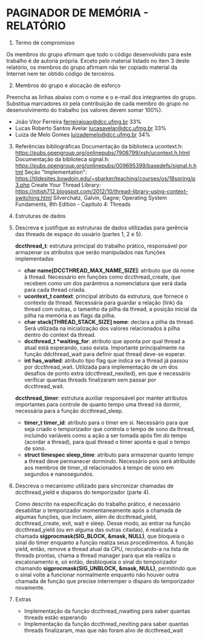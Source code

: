 # PAGINADOR DE MEMÓRIA - RELATÓRIO

1. Termo de compromisso

Os membros do grupo afirmam que todo o código desenvolvido para este
trabalho é de autoria própria.  Exceto pelo material listado no item
3 deste relatório, os membros do grupo afirmam não ter copiado
material da Internet nem ter obtido código de terceiros.

2. Membros do grupo e alocação de esforço

Preencha as linhas abaixo com o nome e o e-mail dos integrantes do
grupo.  Substitua marcadores `XX` pela contribuição de cada membro
do grupo no desenvolvimento do trabalho (os valores devem somar
100%).

  * João Vitor Ferreira ferreirajoao@dcc.ufmg.br 33%
  * Lucas Roberto Santos Avelar lucasavelar@dcc.ufmg.br 33%
  * Luiza de Melo Gomes luizademelo@dcc.ufmg.br 34%

3. Referências bibliográficas
  Documentação da biblioteca ucontext.h: https://pubs.opengroup.org/onlinepubs/7908799/xsh/ucontext.h.html
  Documentação da biblioteca signal.h: https://pubs.opengroup.org/onlinepubs/009695399/basedefs/signal.h.html
  Seção "Implementation": https://tildesites.bowdoin.edu/~sbarker/teaching/courses/os/18spring/p3.php
  Create Your Thread Library: https://nitish712.blogspot.com/2012/10/thread-library-using-context-switching.html
  Silverchatz, Galvin, Gagne; Operating System Fundaments, 8th Edition - Capítulo 4: Threads

4. Estruturas de dados

  1. Descreva e justifique as estruturas de dados utilizadas para
     gerência das threads de espaço do usuário (partes 1, 2 e 5).
      
      **dccthread_t**: estrutura principal do trabalho prático, responsável por
      armazenar os atributos que serão manipulados nas funções implementadas
        - __char name[DCCTHREAD_MAX_NAME_SIZE]__: atributo que dá nome à thread.
          Necessário em funções como dccthread_create, que recebem como um dos
          parâmtros a nomenclatura que será dada para cada thread criada.
        - __ucontext_t context__: principal atributo da estrutura, que fornece o
          contexto da thread. Necessária para guardar a relação (link) da thread
          com outras, o tamanho da pilha da thread, a posição inicial da pilha
          na memória e as flags da pilha.
        - __char stack[THREAD_STACK_SIZE] nome__: declara a pilha da thread.
          Será utilizada na inicialização dos valores relacionados à pilha
          dentro do context da thread.
        - __dccthread_t *waiting_for__: atributo que aponta por qual thread a
          atual está esperando, caso exista. Importante principalmente na função
          ddcthread_wait para definir qual thread deve-se esperar.
        - __int has_waited__: atributo tipo flag que indica se a thread já
          passou por dccthread_wait. Utilizada para implementação de um dos
          desafios de ponto extra (dccthread_nexited), em que é necessário
          verificar quantas threads finalizaram sem passar por dccthread_wait.

      **dccthread_timer**: estrutura auxiliar responsável por manter atributos
      importantes para controle de quanto tempo uma thread irá dormir,
      necessária para a função dccthread_sleep.
        - __timer_t timer_id__: atributo para o timer em si. Necessário para que 
          seja criado o temporizador que controla o tempo de sono da thread, incluindo
          variáveis como a ação a ser tomada após fim do tempo (acordar a thread), para
          qual thread o timer aponta e qual o tempo de sono.
        - __struct timespec sleep_time__: atributo para armazenar quanto tempo a thread
          deve permanecer dormindo. Necessário pois será atribuído aos membros de timer_id
          relacionados à tempo de sono em segundos e nanosegundos.
      
  2. Descreva o mecanismo utilizado para sincronizar chamadas de
     dccthread_yield e disparos do temporizador (parte 4).

      Como descrito na especificação do trabalho prático, é necessário desabilitar o temporizador
      momentaneamente após a chamada de algumas funções, que incluem, além de dccthread_yield, 
      dccthread_create, exit, wait e sleep. Desse modo, ao entrar na função dccthread_yield 
      (ou em alguma das outras citadas), é realizada a chamada __sigprocmask(SIG_BLOCK, &mask, NULL)__,
      que bloqueia o sinal do timer enquanto a função realiza seus procedimentos. A função yield, então,
      remove a thread atual da CPU, recolocando-a na lista de threads prontas, chama a thread manager para
      que ela realiza o escalonamento e, só então, desbloqueia o sinal do temporizador chamando
      __sigprocmask(SIG_UNBLOCK, &mask, NULL)__, permitindo que o sinal volte a funcionar normalmente
      enquanto não houver outra chamada de função que precise interremper o disparo do temporizador
      novamente.

5. Extras
    - Implementação da função dccthread_nwaiting para saber quantas threads estão esperando
    - Implementação da função dccthread_nexiting para saber quantas threads finalizaram, mas que não foram alvo de dccthread_wait 